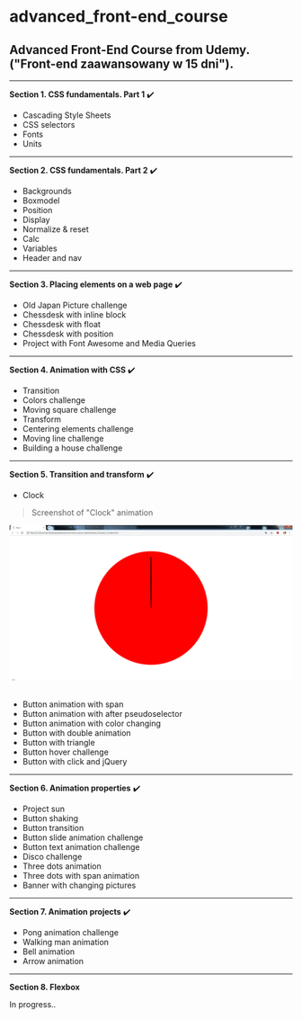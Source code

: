 # advanced_front-end_course
## Advanced Front-End Course from Udemy.  ("Front-end zaawansowany w 15 dni").

- - -

**Section 1. CSS fundamentals. Part 1** :heavy_check_mark:
* Cascading Style Sheets
* CSS selectors 
* Fonts
* Units

- - -

**Section 2. CSS fundamentals. Part 2** :heavy_check_mark:
* Backgrounds
* Boxmodel
* Position 
* Display 
* Normalize & reset
* Calc
* Variables
* Header and nav

- - -

**Section 3. Placing elements on a web page** :heavy_check_mark:
* Old Japan Picture challenge
* Chessdesk with inline block
* Chessdesk with float
* Chessdesk with position
* Project with Font Awesome and Media Queries

- - -

**Section 4. Animation with CSS** :heavy_check_mark:
* Transition
* Colors challenge
* Moving square challenge
* Transform
* Centering elements challenge
* Moving line challenge
* Building a house challenge

- - -

**Section 5. Transition and transform** :heavy_check_mark:
* Clock

> Screenshot of "Clock" animation

![attached screenshot of passed materials - clock](img_final_scrn/sections_1-5/zegar.jpg)    <br/><br/>

* Button animation with span
* Button animation with after pseudoselector
* Button animation with color changing
* Button with double animation
* Button with triangle
* Button hover challenge
* Button with click and jQuery

- - -

**Section 6. Animation properties** :heavy_check_mark:
* Project sun
* Button shaking
* Button transition
* Button slide animation challenge
* Button text animation challenge
* Disco challenge
* Three dots animation
* Three dots with span animation
* Banner with changing pictures

- - -

**Section 7. Animation projects** :heavy_check_mark:

* Pong animation challenge
* Walking man animation
* Bell animation
* Arrow animation

- - -

**Section 8. Flexbox**

In progress..
